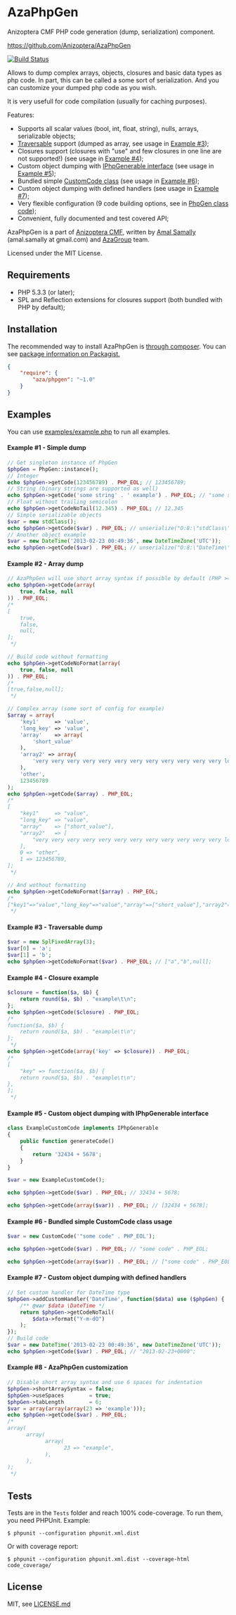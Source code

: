 AzaPhpGen
=========

Anizoptera CMF PHP code generation (dump, serialization) component.

https://github.com/Anizoptera/AzaPhpGen

[![Build Status](https://secure.travis-ci.org/Anizoptera/AzaPhpGen.png?branch=master)](http://travis-ci.org/Anizoptera/AzaPhpGen)

Allows to dump complex arrays, objects, closures and basic data types as php code.
In part, this can be called a some sort of serialization.
And you can customize your dumped php code as you wish.

It is very usefull for code compilation (usually for caching purposes).

Features:

* Supports all scalar values (bool, int, float, string), nulls, arrays, serializable objects;
* [Traversable](http://php.net/traversable) support (dumped as array, see usage in [Example #3](#example-3---traversable-dump));
* Closures support (closures with "use" and few closures in one line are not supported!) (see usage in [Example #4](#example-4---closure-example));
* Custom object dumping with [IPhpGenerable interface](IPhpGenerable.php) (see usage in [Example #5](#example-5---custom-object-dumping-with-iphpgenerable-interface));
* Bundled simple [CustomCode class](CustomCode.php) (see usage in [Example #6](#example-6---bundled-simple-customcode-class-usage));
* Custom object dumping with defined handlers (see usage in [Example #7](#example-7---custom-object-dumping-with-defined-handlers));
* Very flexible configuration (9 code building options, see in [PhpGen class code](PhpGen.php#L19));
* Convenient, fully documented and test covered API;

AzaPhpGen is a part of [Anizoptera CMF](https://github.com/Anizoptera), written by [Amal Samally](http://azagroup.ru/#amal) (amal.samally at gmail.com) and [AzaGroup](http://azagroup.ru/) team.

Licensed under the MIT License.


Requirements
------------

* PHP 5.3.3 (or later);
* SPL and Reflection extensions for closures support (both bundled with PHP by default);


Installation
------------

The recommended way to install AzaPhpGen is [through composer](http://getcomposer.org).
You can see [package information on Packagist.](https://packagist.org/packages/aza/phpgen)

```JSON
{
	"require": {
		"aza/phpgen": "~1.0"
	}
}
```


Examples
--------

You can use [examples/example.php](examples/example.php) to run all examples.

#### Example #1 - Simple dump

```php
// Get singleton instance of PhpGen
$phpGen = PhpGen::instance();
// Integer
echo $phpGen->getCode(123456789) . PHP_EOL; // 123456789;
// String (binary strings are supported as well)
echo $phpGen->getCode('some string' . ' example') . PHP_EOL; // "some string example";
// Float without trailing semicolon
echo $phpGen->getCodeNoTail(12.345) . PHP_EOL; // 12.345
// Simple serializable objects
$var = new stdClass();
echo $phpGen->getCode($var) . PHP_EOL; // unserialize("O:8:\"stdClass\":0:{}");
// Another object example
$var = new DateTime('2013-02-23 00:49:36', new DateTimeZone('UTC'));
echo $phpGen->getCode($var) . PHP_EOL; // unserialize("O:8:\"DateTime\":3:{s:4:\"date\";s:19:\"2013-02-23 00:49:36\";s:13:\"timezone_type\";i:3;s:8:\"timezone\";s:3:\"UTC\";}");
```

#### Example #2 - Array dump

```php
// AzaPhpGen will use short array syntax if possible by default (PHP >= 5.4)
echo $phpGen->getCode(array(
	true, false, null
)) . PHP_EOL;
/*
[
	true,
	false,
	null,
];
 */

// Build code without formatting
echo $phpGen->getCodeNoFormat(array(
	true, false, null
)) . PHP_EOL;
/*
[true,false,null];
 */

// Complex array (some sort of config for example)
$array = array(
	'key1'     => 'value',
	'long_key' => 'value',
	'array'    => array(
		'short_value'
	),
	'array2' => array(
		'very very very very very very very very very very very very long value'
	),
	'other',
	123456789
);
echo $phpGen->getCode($array) . PHP_EOL;
/*
[
	"key1"     => "value",
	"long_key" => "value",
	"array"    => ["short_value"],
	"array2"   => [
		"very very very very very very very very very very very very long value",
	],
	0 => "other",
	1 => 123456789,
];
 */

// And wothout formatting
echo $phpGen->getCodeNoFormat($array) . PHP_EOL;
/*
["key1"=>"value","long_key"=>"value","array"=>["short_value"],"array2"=>["very very very very very very very very very very very very long value"],0=>"other",1=>123456789];
 */
```

#### Example #3 - Traversable dump

```php
$var = new SplFixedArray(3);
$var[0] = 'a';
$var[1] = 'b';
echo $phpGen->getCodeNoFormat($var) . PHP_EOL; // ["a","b",null];
```

#### Example #4 - Closure example

```php
$closure = function($a, $b) {
	return round($a, $b) . "example\t\n";
};
echo $phpGen->getCode($closure) . PHP_EOL;
/*
function($a, $b) {
	return round($a, $b) . "example\t\n";
};
 */
echo $phpGen->getCode(array('key' => $closure)) . PHP_EOL;
/*
[
	"key" => function($a, $b) {
	return round($a, $b) . "example\t\n";
},
];
 */
```

#### Example #5 - Custom object dumping with IPhpGenerable interface

```php
class ExampleCustomCode implements IPhpGenerable
{
	public function generateCode()
	{
		return '32434 + 5678';
	}
}

$var = new ExampleCustomCode();

echo $phpGen->getCode($var) . PHP_EOL; // 32434 + 5678;

echo $phpGen->getCode(array($var)) . PHP_EOL; // [32434 + 5678];
```

#### Example #6 - Bundled simple CustomCode class usage

```php
$var = new CustomCode('"some code" . PHP_EOL');

echo $phpGen->getCode($var) . PHP_EOL; // "some code" . PHP_EOL;

echo $phpGen->getCode(array($var)) . PHP_EOL; // ["some code" . PHP_EOL];
```

#### Example #7 - Custom object dumping with defined handlers

```php
// Set custom handler for DateTime type
$phpGen->addCustomHandler('DateTime', function($data) use ($phpGen) {
	/** @var $data \DateTime */
	return $phpGen->getCodeNoTail(
		$data->format("Y-m-dO")
	);
});
// Build code
$var = new DateTime('2013-02-23 00:49:36', new DateTimeZone('UTC'));
echo $phpGen->getCode($var) . PHP_EOL; // "2013-02-23+0000";
```

#### Example #8 - AzaPhpGen customization

```php
// Disable short array syntax and use 6 spaces for indentation
$phpGen->shortArraySyntax = false;
$phpGen->useSpaces        = true;
$phpGen->tabLength        = 6;
$var = array(array(array(23 => 'example')));
echo $phpGen->getCode($var) . PHP_EOL;
/*
array(
      array(
            array(
                  23 => "example",
            ),
      ),
);
 */
```


Tests
-----

Tests are in the `Tests` folder and reach 100% code-coverage.
To run them, you need PHPUnit.
Example:

    $ phpunit --configuration phpunit.xml.dist

Or with coverage report:

    $ phpunit --configuration phpunit.xml.dist --coverage-html code_coverage/


License
-------

MIT, see [LICENSE.md](LICENSE.md)
